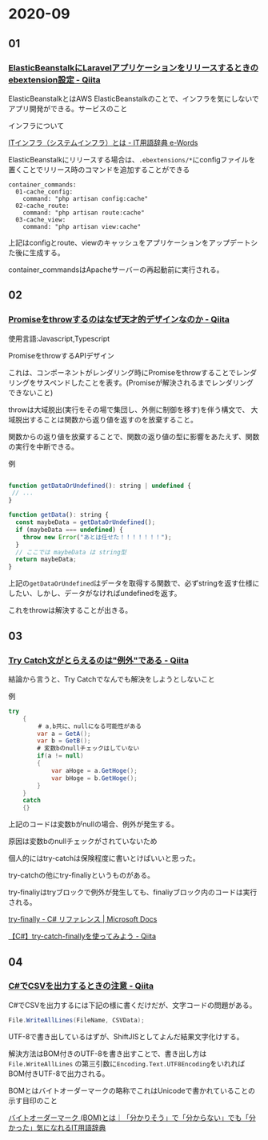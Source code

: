 # 2020-09

## 01

### [ElasticBeanstalkにLaravelアプリケーションをリリースするときのebextension設定 \- Qiita](https://qiita.com/kazuhei/items/295435f367c1a5d7a6af)


ElasticBeanstalkとはAWS ElasticBeanstalkのことで、インフラを気にしないでアプリ開発ができる。サービスのこと

インフラについて

[ITインフラ（システムインフラ）とは \- IT用語辞典 e\-Words](http://e-words.jp/w/IT%E3%82%A4%E3%83%B3%E3%83%95%E3%83%A9.html)

ElasticBeanstalkにリリースする場合は、`.ebextensions/*`にconfigファイルを置くことでリリース時のコマンドを追加することができる

```
container_commands:
  01-cache_config:
    command: "php artisan config:cache"
  02-cache_route:
    command: "php artisan route:cache"
  03-cache_view:
    command: "php artisan view:cache"
```

上記はconfigとroute、viewのキャッシュをアプリケーションをアップデートシた後に生成する。

container_commandsはApacheサーバーの再起動前に実行される。

## 02

### [Promiseをthrowするのはなぜ天才的デザインなのか \- Qiita](https://qiita.com/uhyo/items/255760315ca61544fe33)

使用言語:Javascript,Typescript

PromiseをthrowするAPIデザイン

これは、コンポーネントがレンダリング時にPromiseをthrowすることでレンダリングをサスペンドしたことを表す。(Promiseが解決されるまでレンダリングできないこと)

throwは大域脱出(実行をその場で集団し、外側に制御を移す)を伴う構文で、
大域脱出することは関数から返り値を返すのを放棄すること。

関数からの返り値を放棄することで、関数の返り値の型に影響をあたえず、関数の実行を中断できる。

例

```js

function getDataOrUndefined(): string | undefined {
 // ...
}

function getData(): string {
  const maybeData = getDataOrUndefined();
  if (maybeData === undefined) {
    throw new Error("あとは任せた！！！！！！！");
  }
  // ここでは maybeData は string型
  return maybeData;
}

```

上記の`getDataOrUndefined`はデータを取得する関数で、必ずstringを返す仕様にしたい、しかし、データがなければundefinedを返す。

これをthrowは解決することが出きる。

## 03

### [Try Catch文がとらえるのは"例外"である \- Qiita](https://qiita.com/yuu_j/items/fed8f687216ef471bc97)

結論から言うと、Try Catchでなんでも解決をしようとしないこと


例

```C#
try
    {
　　　　　# a,b共に、nullになる可能性がある
        var a = GetA();
        var b = GetB();
        # 変数bのnullチェックはしていない
        if(a != null)
        {
            var aHoge = a.GetHoge();
            var bHoge = b.GetHoge();
        }
    }
    catch
    {}
```

上記のコードは変数bがnullの場合、例外が発生する。

原因は変数bのnullチェックがされていないため

個人的にはtry-catchは保険程度に書いとけばいいと思った。

try-catchの他にtry-finaliyというものがある。

try-finaliyはtryブロックで例外が発生しても、finaliyブロック内のコードは実行される。

[try\-finally \- C\# リファレンス \| Microsoft Docs](https://docs.microsoft.com/ja-jp/dotnet/csharp/language-reference/keywords/try-finally)

[【C\#】try\-catch\-finallyを使ってみよう \- Qiita](https://qiita.com/mik_claire/items/8f36d143639cd538a980)

## 04

### [C\#でCSVを出力するときの注意 \- Qiita](https://qiita.com/ikutana/items/39cd390415289ca758d2)

C#でCSVを出力するには下記の様に書くだけだが、文字コードの問題がある。

```C#
File.WriteAllLines(FileName, CSVData);
```

UTF-8で書き出しているはずが、ShiftJISとしてよんだ結果文字化けする。

解決方法はBOM付きのUTF-8を書き出すことで、書き出し方は`File.WriteAllLines`
の第三引数に`Encoding.Text.UTF8Encoding`をいれればBOM付きUTF-8で出力される。

BOMとはバイトオーダーマークの略称でこれはUnicodeで書かれていることの示す目印のこと

[バイトオーダーマーク \(BOM\)とは｜「分かりそう」で「分からない」でも「分かった」気になれるIT用語辞典](https://wa3.i-3-i.info/word11423.html)